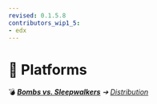 ```yaml
---
revised: 0.1.5.8
contributors_wip1_5:
- edx
---
```


# 📁 Platforms

💣 ***[Bombs vs. Sleepwalkers](/README.md)** ➔ [Distribution](/distribution/readme.md)*
